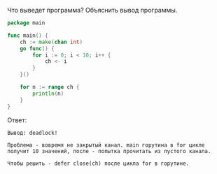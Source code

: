 Что выведет программа? Объяснить вывод программы.

```go
package main

func main() {
	ch := make(chan int)
	go func() {
		for i := 0; i < 10; i++ {
			ch <- i
		}
	}()

	for n := range ch {
		println(n)
	}
}
```

Ответ:
```
Вывод: deadlock!

Проблема - вовремя не закрытый канал. main горутина в for цикле получит 10 значений, после - попытка прочитать из пустого канала.

Чтобы решить - defer close(ch) после цикла for в горутине.

```
